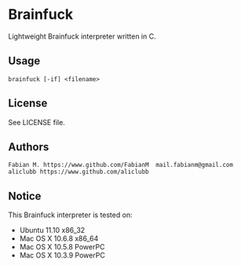 Brainfuck 
===========
Lightweight Brainfuck interpreter written in C.

## Usage
    brainfuck [-if] <filename>

## License
See LICENSE file.

## Authors
    Fabian M. https://www.github.com/FabianM  mail.fabianm@gmail.com
    aliclubb https://www.github.com/aliclubb

## Notice
This Brainfuck interpreter is tested on:  

* Ubuntu 11.10 x86_32
* Mac OS X 10.6.8 x86_64
* Mac OS X 10.5.8 PowerPC
* Mac OS X 10.3.9 PowerPC